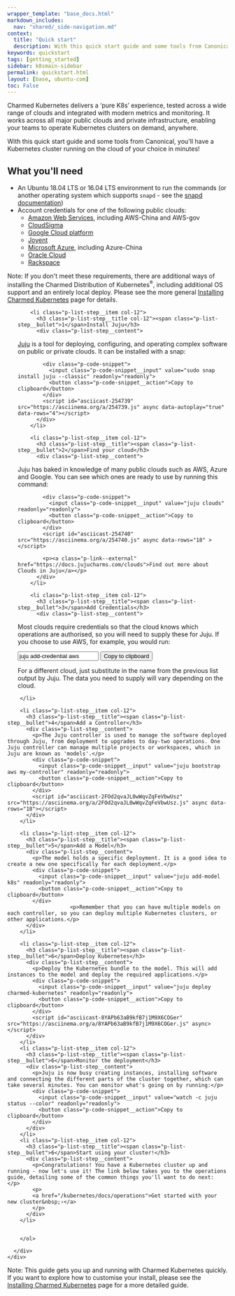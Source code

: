 ```yaml
---
wrapper_template: "base_docs.html"
markdown_includes:
  nav: "shared/_side-navigation.md"
context:
  title: "Quick start"
  description: With this quick start guide and some tools from Canonical, you'll have a Kubernetes cluster running on the cloud of your choice in minutes!
keywords: quickstart
tags: [getting_started]
sidebar: k8smain-sidebar
permalink: quickstart.html
layout: [base, ubuntu-com]
toc: False
---
```


Charmed Kubernetes delivers a ‘pure K8s’ experience, tested across a wide range of clouds and integrated with modern metrics and monitoring. It works across all major public clouds and private infrastructure, enabling your teams to operate Kubernetes clusters on demand, anywhere.

With this quick start guide and some tools from Canonical, you'll have a
Kubernetes cluster running on the cloud of your choice in minutes!

## What you'll need

- An Ubuntu 18.04 LTS or 16.04 LTS environment to run the commands (or another operating system which supports `snapd` - see the [snapd documentation][snapd-docs])
- Account credentials for one of the following public clouds:
  - [Amazon Web Services][cloud-aws], including AWS-China and AWS-gov
  - [CloudSigma][cloud-cloudsigma]
  - [Google Cloud platform ][cloud-google]
  - [Joyent][cloud-joyent]
  - [Microsoft Azure][cloud-azure], including Azure-China
  - [Oracle Cloud][cloud-oracle]
  - [Rackspace][cloud-rackspace]

<div class="p-notification--positive"><p markdown="1" class="p-notification__response">
<span class="p-notification__status">Note:</span> If you don't meet these requirements, there are additional ways of installing the <emphasis>Charmed Distribution of Kubernetes<sup>&reg;</sup></emphasis>, including additional OS support and an entirely local deploy. Please see the more general <a href="/kubernetes/docs/install-manual">Installing Charmed Kubernetes</a> page for details. </p></div>


<section class="p-strip--light is-bordered">
  <div class="row">
    <div class="col-12">
      <ol class="p-stepped-list--detailed">

        <li class="p-list-step__item col-12">
          <h3 class="p-list-step__title col-12"><span class="p-list-step__bullet">1</span>Install Juju</h3>
          <div class="p-list-step__content">

<a class="p-link--external" href="https://jaas.ai" >Juju</a> is a tool for
deploying, configuring, and operating complex software on public or private
clouds. It can be installed with a snap:

            <div class="p-code-snippet">
              <input class="p-code-snippet__input" value="sudo snap install juju --classic" readonly="readonly">
              <button class="p-code-snippet__action">Copy to clipboard</button>
            </div>
            <script id="asciicast-254739" src="https://asciinema.org/a/254739.js" async data-autoplay="true" data-rows="4"></script>
          </div>
        </li>

        <li class="p-list-step__item col-12">
          <h3 class="p-list-step__title"><span class="p-list-step__bullet">2</span>Find your cloud</h3>
          <div class="p-list-step__content">

Juju has baked in knowledge of many public clouds such as AWS, Azure and
Google. You can see which ones are ready to use by running this command:

            <div class="p-code-snippet">
              <input class="p-code-snippet__input" value="juju clouds" readonly="readonly">
              <button class="p-code-snippet__action">Copy to clipboard</button>
            </div>
            <script id="asciicast-254740" src="https://asciinema.org/a/254740.js" async data-rows="18" ></script>

            <p><a class="p-link--external" href="https://docs.jujucharms.com/clouds">Find out more about Clouds in Juju</a></p>
          </div>
        </li>

        <li class="p-list-step__item col-12">
          <h3 class="p-list-step__title"><span class="p-list-step__bullet">3</span>Add Credentials</h3>
          <div class="p-list-step__content">
<p>Most clouds require credentials so that the cloud knows which operations are authorised, so you will need to supply these for Juju. If you choose to use AWS, for example, you would run:</p>
            <div class="p-code-snippet">
              <input class="p-code-snippet__input" value="juju add-credential aws" readonly="readonly">
              <button class="p-code-snippet__action">Copy to clipboard</button>
            </div>
<p>For a different cloud, just substitute in the name from the previous
   list output by Juju. The data you need to supply will vary depending on the cloud. </p>
             <script id="asciicast-Wo12W39et3IJzF15rAyVunbbl" src="https://asciinema.org/a/Wo12W39et3IJzF15rAyVunbbl.js" async data-rows="18" ></script>
          </div>

        </li>

        <li class="p-list-step__item col-12">
          <h3 class="p-list-step__title"><span class="p-list-step__bullet">4</span>Add a Controller</h3>
          <div class="p-list-step__content">
            <p>The Juju controller is used to manage the software deployed through Juju, from deployment to upgrades to day-two operations. One Juju controller can manage multiple projects or workspaces, which in Juju are known as 'models'.</p>
            <div class="p-code-snippet">
              <input class="p-code-snippet__input" value="juju bootstrap aws my-controller" readonly="readonly">
              <button class="p-code-snippet__action">Copy to clipboard</button>
            </div>
            <script id="asciicast-2FOd2qvaJL0wWqvZqFeVbwUsz" src="https://asciinema.org/a/2FOd2qvaJL0wWqvZqFeVbwUsz.js" async data-rows="18"></script>
          </div>
        </li>

        <li class="p-list-step__item col-12">
          <h3 class="p-list-step__title"><span class="p-list-step__bullet">5</span>Add a Model</h3>
          <div class="p-list-step__content">
            <p>The model holds a specific deployment. It is a good idea to create a new one specifically for each deployment.</p>
            <div class="p-code-snippet">
              <input class="p-code-snippet__input" value="juju add-model k8s" readonly="readonly">
              <button class="p-code-snippet__action">Copy to clipboard</button>
            </div>
                        <p>Remember that you can have multiple models on each controller, so you can deploy multiple Kubernetes clusters, or other applications.</p>
          </div>
        </li>

        <li class="p-list-step__item col-12">
          <h3 class="p-list-step__title"><span class="p-list-step__bullet">6</span>Deploy Kubernetes</h3>
          <div class="p-list-step__content">
            <p>Deploy the Kubernetes bundle to the model. This will add instances to the model and deploy the required applications.</p>
            <div class="p-code-snippet">
              <input class="p-code-snippet__input" value="juju deploy charmed-kubernetes" readonly="readonly">
              <button class="p-code-snippet__action">Copy to clipboard</button>
            </div>
            <script id="asciicast-8YAPb63aB9kfB7j1M9X6COGer" src="https://asciinema.org/a/8YAPb63aB9kfB7j1M9X6COGer.js" async></script>
          </div>
        </li>
        <li class="p-list-step__item col-12">
          <h3 class="p-list-step__title"><span class="p-list-step__bullet">6</span>Monitor the deployment</h3>
          <div class="p-list-step__content">
            <p>Juju is now busy creating instances, installing software and connecting the different parts of the cluster together, which can take several minutes. You can monitor what's going on by running:</p>
            <div class="p-code-snippet">
              <input class="p-code-snippet__input" value="watch -c juju status --color" readonly="readonly">
              <button class="p-code-snippet__action">Copy to clipboard</button>
            </div>
          </div>
        </li>
        <li class="p-list-step__item col-12">
          <h3 class="p-list-step__title"><span class="p-list-step__bullet">6</span>Start using your cluster!</h3>
          <div class="p-list-step__content">
            <p>Congratulations! You have a Kubernetes cluster up and running - now let's use it! The link below takes you to the operations guide, detailing some of the common things you'll want to do next: </p>
            <p>
            <a href="/kubernetes/docs/operations">Get started with your new cluster&nbsp;›</a>
            </p>
          </div>
        </li>


        </ol>

      </div>
    </div>
  </section>


<div class="p-notification--positive"><p markdown="1" class="p-notification__response">
<span class="p-notification__status">Note:</span> This guide gets you up and running with Charmed Kubernetes quickly. If you want to explore how to customise your install, please see the <a href="/kubernetes/docs/install-manual">Installing Charmed Kubernetes</a> page for a more detailed guide. </p></div>

<!-- LINKS -->

[jujucharms-com]: https://jujucharms.com
[conjure-up-io]: https://conjure-up.io
[install]: /kubernetes/docs/install-manual
[overview]: /kubernetes/docs/overview
[snapd-docs]: https://docs.snapcraft.io/core/install
[cloud-aws]: https://aws.amazon.com
[cloud-cloudsigma]: https://www.cloudsigma.com
[cloud-google]: https://cloud.google.com/
[cloud-oracle]: https://cloud.oracle.com/home
[cloud-rackspace]: https://www.rackspace.com/cloud/
[cloud-azure]: https://azure.microsoft.com/
[cloud-joyent]: https://www.joyent.com/
[storage]: /kubernetes/docs/storage
